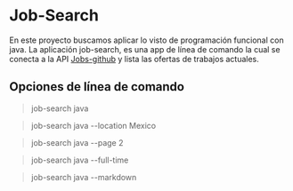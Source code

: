 # Job-Search

En este proyecto buscamos aplicar lo visto de programación funcional con java.
La aplicación job-search, es una app de línea de comando la cual se conecta a la API [Jobs-github](https://jobs.github.com/api) y lista las ofertas de trabajos actuales.

## Opciones de línea de comando

> job-search java

> job-search java --location Mexico

> job-search java --page 2

> job-search java --full-time

> job-search java --markdown